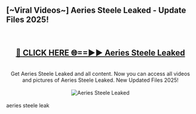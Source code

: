<h2>[~Viral Videos~] Aeries Steele Leaked - Update Files 2025!</h2>
<br>
<div align="center">
<h2><a href="https://betterlinks.top/A2PfLJ" rel="nofollow">🔴 CLICK HERE 🌐==►► Aeries Steele Leaked</a></h2>
<br>
Get Aeries Steele Leaked and all content. Now you can access all videos and pictures of Aeries Steele Leaked. New Updated Files 2025!
<br>
<br>
<a href="https://betterlinks.top/A2PfLJ" rel="nofollow" data-target="animated-image.originalLink"><img src="https://i.ibb.co.com/WyWwxjT/player-gif2.gif" alt="Aeries Steele Leaked" style="max-width: 100%; display: inline-block;" data-target="animated-image.originalImage"></a>
</div>
<br>
aeries steele leak